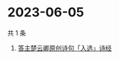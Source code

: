 # 2023-06-05

共 1 条

<!-- BEGIN -->
<!-- 最后更新时间 Mon Jun 05 2023 01:05:38 GMT+0800 (China Standard Time) -->

1. [答主楚云卿原创诗句「入选」诗经](https://www.zhihu.com/search?q=答主楚云卿原创诗句「入选」诗经)

<!-- END -->
